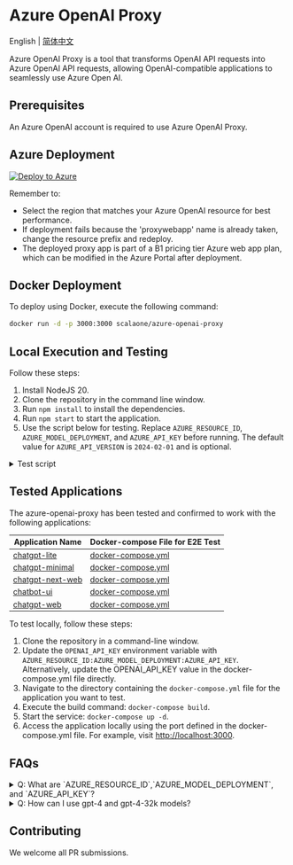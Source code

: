 # Azure OpenAI Proxy

English | [简体中文](./README.zh-CN.md)

Azure OpenAI Proxy is a tool that transforms OpenAI API requests into Azure OpenAI API requests, allowing OpenAI-compatible applications to seamlessly use Azure Open AI.

## Prerequisites

An Azure OpenAI account is required to use Azure OpenAI Proxy.

## Azure Deployment

[![Deploy to Azure](https://aka.ms/deploytoazurebutton)](https://portal.azure.com/#create/Microsoft.Template/uri/https%3A%2F%2Fraw.githubusercontent.com%2Fscalaone%2Fazure-openai-proxy%2Fmain%2Fdeploy%2Fazure-deploy.json)

Remember to:

- Select the region that matches your Azure OpenAI resource for best performance.
- If deployment fails because the 'proxywebapp' name is already taken, change the resource prefix and redeploy.
- The deployed proxy app is part of a B1 pricing tier Azure web app plan, which can be modified in the Azure Portal after deployment.

## Docker Deployment

To deploy using Docker, execute the following command:

```bash
docker run -d -p 3000:3000 scalaone/azure-openai-proxy
```

## Local Execution and Testing

Follow these steps:

1. Install NodeJS 20.
2. Clone the repository in the command line window.
3. Run `npm install` to install the dependencies.
4. Run `npm start` to start the application.
5. Use the script below for testing. Replace `AZURE_RESOURCE_ID`, `AZURE_MODEL_DEPLOYMENT`, and `AZURE_API_KEY` before running. The default value for `AZURE_API_VERSION` is `2024-02-01` and is optional.

<details>
<summary>Test script</summary>
```bash
curl -X "POST" "http://localhost:3000/v1/chat/completions" \
-H 'Authorization: AZURE_RESOURCE_ID:AZURE_MODEL_DEPLOYMENT:AZURE_API_KEY:AZURE_API_VERSION' \
-H 'Content-Type: application/json; charset=utf-8' \
-d $'{
  "messages": [
    {
      "role": "system",
      "content": "You are an AI assistant that helps people find information."
    },
    {
      "role": "user",
      "content": "hi."
    }
  ],
  "temperature": 1,
  "model": "gpt-3.5-turbo",
  "stream": false
}'
```
</details>

## Tested Applications

The azure-openai-proxy has been tested and confirmed to work with the following applications:

| Application Name                                                | Docker-compose File for E2E Test                                |
| --------------------------------------------------------------- | --------------------------------------------------------------- |
| [chatgpt-lite](https://github.com/blrchen/chatgpt-lite)         | [docker-compose.yml](./e2e/chatgpt-lite/docker-compose.yml)     |
| [chatgpt-minimal](https://github.com/blrchen/chatgpt-minimal)   | [docker-compose.yml](./e2e/chatgpt-minimal/docker-compose.yml)  |
| [chatgpt-next-web](https://github.com/Yidadaa/ChatGPT-Next-Web) | [docker-compose.yml](./e2e/chatgpt-next-web/docker-compose.yml) |
| [chatbot-ui](https://github.com/mckaywrigley/chatbot-ui)        | [docker-compose.yml](./e2e/chatbot-ui/docker-compose.yml)       |
| [chatgpt-web](https://github.com/Chanzhaoyu/chatgpt-web)        | [docker-compose.yml](./e2e/chatgpt-web/docker-compose.yml)      |

To test locally, follow these steps:

1. Clone the repository in a command-line window.
2. Update the `OPENAI_API_KEY` environment variable with `AZURE_RESOURCE_ID:AZURE_MODEL_DEPLOYMENT:AZURE_API_KEY`. Alternatively, update the OPENAI_API_KEY value in the docker-compose.yml file directly.
3. Navigate to the directory containing the `docker-compose.yml` file for the application you want to test.
4. Execute the build command: `docker-compose build`.
5. Start the service: `docker-compose up -d`.
6. Access the application locally using the port defined in the docker-compose.yml file. For example, visit <http://localhost:3000>.

## FAQs

<details>
<summary>Q: What are `AZURE_RESOURCE_ID`,`AZURE_MODEL_DEPLOYMENT`, and `AZURE_API_KEY`?</summary>
A: These can be found in the Azure management portal. See the image below for reference:
![resource-and-model](./docs/images/resource-and-model.jpg)
</details>
<details>
<summary>Q: How can I use gpt-4 and gpt-4-32k models?</summary>
A: To use gpt-4 and gpt-4-32k models, follow the key format below:
`AZURE_RESOURCE_ID:gpt-3.5-turbo|AZURE_MODEL_DEPLOYMENT,gpt-4|AZURE_MODEL_DEPLOYMENT,gpt-4-32k|AZURE_MODEL_DEPLOYMENT:AZURE_API_KEY:AZURE_API_VERSION`
</details>

## Contributing

We welcome all PR submissions.
